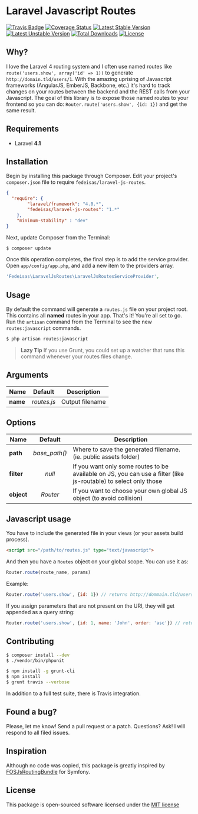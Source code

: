Laravel Javascript Routes
=========================

[![Travis Badge](https://secure.travis-ci.org/fedeisas/laravel-js-routes.png)](http://travis-ci.org/fedeisas/laravel-js-routes)
[![Coverage Status](https://coveralls.io/repos/fedeisas/laravel-js-routes/badge.png)](https://coveralls.io/r/fedeisas/laravel-js-routes)
[![Latest Stable Version](https://poser.pugx.org/fedeisas/laravel-js-routes/v/stable.png)](https://packagist.org/packages/fedeisas/laravel-js-routes)
[![Latest Unstable Version](https://poser.pugx.org/fedeisas/laravel-js-routes/v/unstable.png)](https://packagist.org/packages/fedeisas/laravel-js-routes)
[![Total Downloads](https://poser.pugx.org/fedeisas/laravel-js-routes/downloads.png)](https://packagist.org/packages/fedeisas/laravel-js-routes)
[![License](https://poser.pugx.org/fedeisas/laravel-js-routes/license.png)](https://packagist.org/packages/fedeisas/laravel-js-routes)

## Why?
I love the Laravel 4 routing system and I often use named routes like `route('users.show', array('id' => 1))` to generate `http://domain.tld/users/1`.
With the amazing uprising of Javascript frameworks (AngularJS, EmberJS, Backbone, etc.) it's hard to track changes on your routes between the backend and the REST calls from your Javascript.
The goal of this library is to expose those named routes to your frontend so you can do: `Router.route('users.show', {id: 1})` and get the same result.

## Requirements
- Laravel **4.1**

## Installation

Begin by installing this package through Composer. Edit your project's `composer.json` file to require `fedeisas/laravel-js-routes`.

```json
{
  "require": {
        "laravel/framework": "4.0.*",
        "fedeisas/laravel-js-routes": "1.*"
    },
    "minimum-stability" : "dev"
}
```

Next, update Composer from the Terminal:
```bash
$ composer update
```

Once this operation completes, the final step is to add the service provider. Open `app/config/app.php`, and add a new item to the providers array.
```php
'Fedeisas\LaravelJsRoutes\LaravelJsRoutesServiceProvider',
```

## Usage
By default the command will generate a `routes.js` file on your project root. This contains all **named** routes in your app.
That's it! You're all set to go. Run the `artisan` command from the Terminal to see the new `routes:javascript` commands.
```bash
$ php artisan routes:javascript
```
> **Lazy Tip** If you use Grunt, you could set up a watcher that runs this command whenever your routes files change.

## Arguments
| Name     | Default     | Description     |
| -------- |:-----------:| --------------- |
| **name** | *routes.js* | Output filename |

## Options
| Name     | Default     | Description     |
| -------- |:-----------:| --------------- |
| **path**   | *base_path()* | Where to save the generated filename. (ie. public assets folder) |
| **filter** | *null*        | If you want only some routes to be available on JS, you can use a filter (like js-routable) to select only those |
| **object** | *Router*      | If you want to choose your own global JS object (to avoid collision) |

## Javascript usage
You have to include the generated file in your views (or your assets build process).
```html
<script src="/path/to/routes.js" type="text/javascript">
```

And then you have a `Routes` object on your global scope. You can use it as:
```javascript
Router.route(route_name, params)
```

Example:
```javascript
Router.route('users.show', {id: 1}) // returns http://dommain.tld/users/1
```

If you assign parameters that are not present on the URI, they will get appended as a query string:
```javascript
Router.route('users.show', {id: 1, name: 'John', order: 'asc'}) // returns http://dommain.tld/users/1?name=John&order=asc
```

## Contributing
```bash
$ composer install --dev
$ ./vendor/bin/phpunit
```

```bash
$ npm install -g grunt-cli
$ npm install
$ grunt travis --verbose
```

In addition to a full test suite, there is Travis integration.

## Found a bug?
Please, let me know! Send a pull request or a patch. Questions? Ask! I will respond to all filed issues.

## Inspiration
Although no code was copied, this package is greatly inspired by [FOSJsRoutingBundle](https://github.com/FriendsOfSymfony/FOSJsRoutingBundle) for Symfony.

## License
This package is open-sourced software licensed under the [MIT license](http://opensource.org/licenses/MIT)
